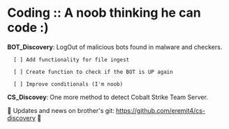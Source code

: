# Coding :: A noob thinking he can code :)  

**BOT_Discovery**: LogOut of malicious bots found in malware and checkers.  

      [ ] Add functionality for file ingest  
  
      [ ] Create function to check if the BOT is UP again  
  
      [ ] Improve conditionals (I'm noob)  
  
**CS_Discovey**: One more method to detect Cobalt Strike Team Server.  

   :rocket: Updates and news on brother's git: https://github.com/eremit4/cs-discovery :rocket:
